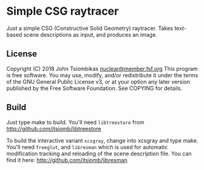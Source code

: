 Simple CSG raytracer
====================

Just a simple CSG (Constructive Solid Geometry) raytracer. Takes text-based
scene descriptions as input, and produces an image.

License
-------
Copyright (C) 2018 John Tsiombikas <nuclear@member.fsf.org>
This program is free software. You may use, modify, and/or redistribute it under
the terms of the GNU General Public License v3, or at your option any later
version published by the Free Software Foundation. See COPYING for details.

Build
-----
Just type make to build. You'll need `libtreestore` from
http://github.com/jtsiomb/libtreestore

To build the interactive variant `xcsgray`, change into xcsgray and type make.
You'll need `freeglut`, and `libresman` which is used for automatic modification
tracking and reloading of the scene description file. You can find it here:
http://github.com/jtsiomb/libresman
